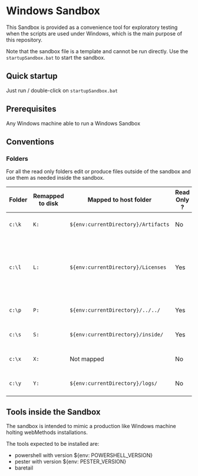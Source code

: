 # Windows Sandbox

This Sandbox is provided as a convenience tool for exploratory testing when the scripts are used under Windows, which is the main purpose of this repository.

Note that the sandbox file is a template and cannot be run directly. Use the `startupSandbox.bat` to start the sandbox.

## Quick startup

Just run / double-click on `startupSandbox.bat`

## Prerequisites

Any Windows machine able to run a Windows Sandbox

## Conventions

### Folders

For all the read only folders edit or produce files outside of the sandbox and use them as needed inside the sandbox.

|Folder|Remapped to disk|Mapped to host folder|Read Only ?|Notes
|-|-|-|-|-
| `c:\k` | `K:` | `${env:currentDirectory}/Artifacts` |No|Installation artifacts folder
| `c:\l` | `L:` | `${env:currentDirectory}/Licenses` |Yes|Licenses folder. Never commit these, the licenses are to be considered as "secrets"
| `c:\p` | `P:` | `${env:currentDirectory}/../../` |Yes|This git repo project folder. 
| `c:\s` | `S:` | `${env:currentDirectory}/inside/` |Yes|Local sandbox guest folders
| `c:\x` | `X:` |Not mapped|No|webMethods installation(s) home disk
| `c:\y` | `Y:` | `${env:currentDirectory}/logs/` | No | webMethods logging volume

## Tools inside the Sandbox

The sandbox is intended to mimic a production like Windows machine holting webMethods installations.

The tools expected to be installed are:

* powershell with version ${env: POWERSHELL_VERSION}
* pester with version ${env: PESTER_VERSION}
* baretail
